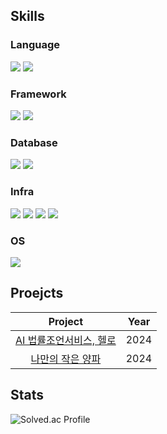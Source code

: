 ## Skills
### Language
<p>
  <img src = "https://img.shields.io/badge/Java-%23ED8B00.svg?style=for-the-badge&logo=openjdk&logoColor=white">
  <img src = "https://img.shields.io/badge/Python-3776AB.svg?&style=for-the-badge&logo=Python&logoColor=white">
</p>

### Framework
<p>
  <img src = "https://img.shields.io/badge/Spring-6DB33F.svg?&style=for-the-badge&logo=Spring&logoColor=white">
  <img src = "https://img.shields.io/badge/FastAPI-005571?style=for-the-badge&logo=fastapi">
</p>

### Database
<p>
  <img src = "https://img.shields.io/badge/MySQL-4479A1.svg?&style=for-the-badge&logo=MySQL&logoColor=white">
  <img src = "https://img.shields.io/badge/Redis-%23DD0031.svg?style=for-the-badge&logo=redis&logoColor=white">
</p>

### Infra
<p>
  <img src = "https://img.shields.io/badge/Docker-2496ED?style=for-the-badge&logo=Docker&logoColor=white">
  <img src = "https://img.shields.io/badge/Jenkins-%232C5263.svg?style=for-the-badge&logo=jenkins&logoColor=white">
  <img src = "https://img.shields.io/badge/AWS EKS-FF9900?style=for-the-badge&logo=Amazon%20eks&logoColor=white">
  <img src = "https://img.shields.io/badge/Kubernetes-%23326ce5.svg?style=for-the-badge&logo=kubernetes&logoColor=white">
</p>

### OS
<p>
  <img src = "https://img.shields.io/badge/Linux-FCC624?style=for-the-badge&logo=linux&logoColor=black">
</p>


## Proejcts
|                                              Project                                              | Year |
| :-----------------------------------------------------------------------------------------------: | :--: |
| [AI 법률조언서비스, 헬로](https://github.com/skajd1/hellolaw)                                       | 2024 |
| [나만의 작은 양파](https://github.com/my-little-onion/my-little-onion)                              | 2024 |

## Stats
![Solved.ac Profile](http://mazassumnida.wtf/api/v2/generate_badge?boj=skajd1)

